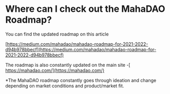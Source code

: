 # Where can I check out the MahaDAO Roadmap?

You can find the updated roadmap on this article

[https://medium.com/mahadao/mahadao-roadmap-for-2021-2022-d94b978bbecf](https://medium.com/mahadao/mahadao-roadmap-for-2021-2022-d94b978bbecf)

The roadmap is also constantly updated on the main site -[ https://mahadao.com/](https://mahadao.com/)

\*The MahaDAO roadmap constantly goes through ideation and change depending on market conditions and product/market fit.

